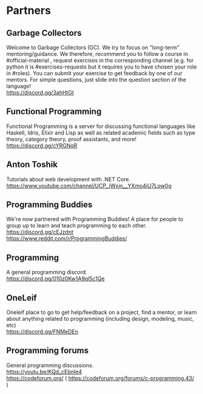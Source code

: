 # Partners

## Garbage Collectors
Welcome to Garbage Collectors (GC). We try to focus on "long-term" mentoring/guidance. 
We therefore, recommend you to follow a course in #official-material , 
request exercises in the corresponding channel (e.g. for python it is #exercises-requests 
but it requires you to have chosen your role in #roles). You can submit your exercise 
to get feedback by one of our mentors. For simple questions, just slide into the question 
section of the language!  
https://discord.gg/3ahHtGt

## Functional Programming
Functional Programming is a server for discussing functional languages like Haskell, 
Idris, Elixir and Lisp as well as related academic fields such as type theory, 
category theory, proof assistants, and more!  
https://discord.gg/cYRGNqR

## Anton Toshik
Tutorials about web development with .NET Core.  
https://www.youtube.com/channel/UCP_jWxjn__YXmo4iU7Low0g

## Programming Buddies
We're now partnered with Programming Buddies! A place for people to group up to learn and 
teach programming to each other.  
https://discord.gg/cEJzdnt  
https://www.reddit.com/r/ProgrammingBuddies/  

## Programming
A general programming discord.  
https://discord.gg/010z0Kw1A9ql5c1Qe

## OneLeif
Oneleif place to go to get help/feedback on a project, 
find a mentor, or learn about anything related to programming (including design, modeling, music, etc)  
https://discord.gg/FNMeDEn

## Programming forums 
General programming discussions.  
https://youtu.be/KQd_cEbnIe4  
https://codeforum.org/ ( https://codeforum.org/forums/c-programming.43/ )  